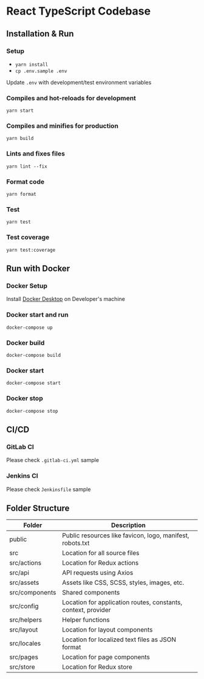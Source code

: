 # React TypeScript Codebase

## Installation & Run

### Setup

- `yarn install`
- `cp .env.sample .env`

Update `.env` with development/test environment variables

### Compiles and hot-reloads for development

`yarn start`

### Compiles and minifies for production

`yarn build`

### Lints and fixes files

`yarn lint --fix`

### Format code

`yarn format`

### Test

`yarn test`

### Test coverage

`yarn test:coverage`

## Run with Docker

### Docker Setup

Install [Docker Desktop](https://www.docker.com/products/docker-desktop/) on Developer's machine

### Docker start and run

`docker-compose up`

### Docker build

`docker-compose build`

### Docker start

`docker-compose start`

### Docker stop

`docker-compose stop`

## CI/CD

### GitLab CI

Please check `.gitlab-ci.yml` sample

### Jenkins CI

Please check `Jenkinsfile` sample

## Folder Structure

<table>
<thead>
<tr>
<th>Folder</th>
<th>Description</th>
</tr>
</thead>
<tbody>
<tr>
<td>public</td>
<td>Public resources like favicon, logo, manifest, robots.txt </td>
</tr>
<tr>
<td>src</td>
<td>Location for all source files</td>
</tr>
<tr>
<td>src/actions</td>
<td>Location for Redux actions</td>
</tr>
<tr>
<td>src/api</td>
<td>API requests using Axios</td>
</tr>
<tr>
<td>src/assets</td>
<td>Assets like CSS, SCSS, styles, images, etc.</td>
</tr>
<tr>
<td>src/components</td>
<td>Shared components</td>
</tr>
<tr>
<td>src/config</td>
<td>Location for application routes, constants, context, provider</td>
</tr>
<tr>
<td>src/helpers</td>
<td>Helper functions</td>
</tr>
<tr>
<td>src/layout</td>
<td>Location for layout components</td>
</tr>
<tr>
<td>src/locales</td>
<td>Location for localized text files as JSON format</td>
</tr>
<tr>
<td>src/pages</td>
<td>Location for page components</td>
</tr>
<tr>
<td>src/store</td>
<td>Location for Redux store</td>
</tr>
</tbody>
</table>
